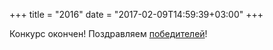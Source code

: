 +++
title = "2016"
date = "2017-02-09T14:59:39+03:00"
+++

Конкурс окончен! Поздравляем [победителей](../winners/2016.pdf)!